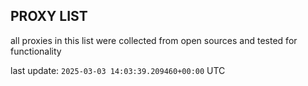 ## PROXY LIST

all proxies in this list were collected from open sources and tested for functionality

last update: `2025-03-03 14:03:39.209460+00:00` UTC